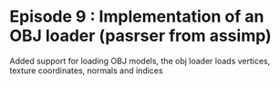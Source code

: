 # Episode 9 : Implementation of an OBJ loader (pasrser from assimp)
Added support for loading OBJ models, the obj loader loads vertices, texture coordinates, normals and indices
